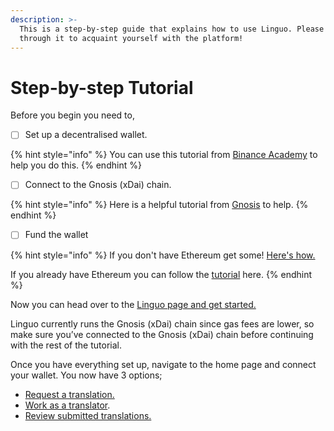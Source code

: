 ```yaml
---
description: >-
  This is a step-by-step guide that explains how to use Linguo. Please go
  through it to acquaint yourself with the platform!
---
```


# Step-by-step Tutorial

Before you begin you need to,

* [ ] Set up a decentralised wallet.

{% hint style="info" %}
You can use this tutorial from [Binance Academy](https://academy.binance.com/en/articles/how-to-use-metamask) to help you do this.&#x20;
{% endhint %}

* [ ] Connect to the Gnosis (xDai) chain.

{% hint style="info" %}
Here is a helpful tutorial from [Gnosis](https://developers.gnosischain.com/for-users/wallets/metamask/metamask-setup) to help.
{% endhint %}

* [ ] Fund the wallet

{% hint style="info" %}
If you don't have Ethereum get some! [Here's how.](https://ethereum.org/en/get-eth/)

If you already have Ethereum you can follow the [tutorial](https://jaredstauffer.medium.com/how-to-get-xdai-how-to-convert-dai-to-xdai-eth-dai-xdai-30a60e4b6641) here.
{% endhint %}

Now you can head over to the [Linguo page and get started. ](https://linguo.kleros.io/home)

Linguo currently runs the Gnosis (xDai) chain since gas fees are lower, so make sure you’ve connected to the Gnosis (xDai) chain before continuing with the rest of the tutorial.

Once you have everything set up, navigate to the home page and connect your wallet. You now have 3 options;

* [Request a translation.](requesting-translations.md)
* [Work as a translator](working-as-a-translator.md).
* [Review submitted translations.](reviewing-translations.md)
